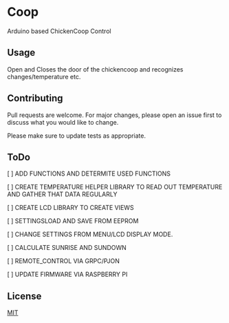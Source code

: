  # Coop

Arduino based ChickenCoop Control


## Usage

Open and Closes the door of the chickencoop and recognizes changes/temperature etc.

## Contributing
Pull requests are welcome. For major changes, please open an issue first to discuss what you would like to change.

Please make sure to update tests as appropriate.
## ToDo

 [ ] ADD FUNCTIONS AND DETERMITE USED FUNCTIONS

 [ ] CREATE TEMPERATURE HELPER LIBRARY TO READ OUT TEMPERATURE AND GATHER THAT DATA REGULARLY

 [ ] CREATE LCD LIBRARY TO CREATE VIEWS
  
 [ ] SETTINGSLOAD AND SAVE FROM EEPROM

 [ ] CHANGE SETTINGS FROM MENU/LCD DISPLAY MODE.

 [ ] CALCULATE SUNRISE AND SUNDOWN
  
 [ ] REMOTE_CONTROL VIA GRPC/PJON
  
 [ ] UPDATE FIRMWARE VIA RASPBERRY PI

## License
[MIT](https://choosealicense.com/licenses/mit/)
 
